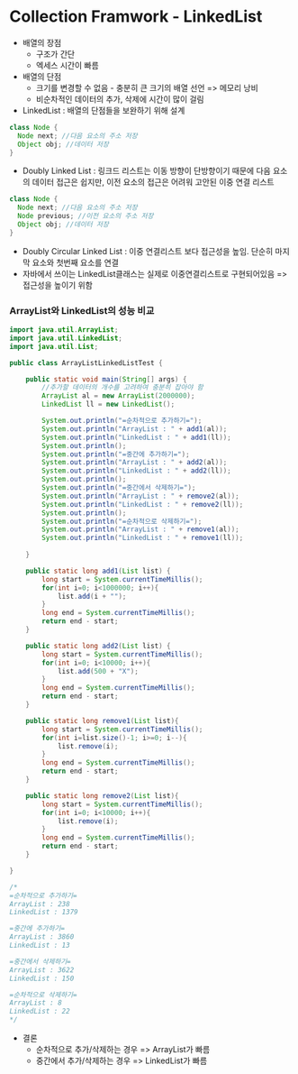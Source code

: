 # Collection Framwork - LinkedList

- 배열의 장점
  - 구조가 간단
  - 엑세스 시간이 빠름
- 배열의 단점
  - 크기를 변경할 수 없음 - 충분히 큰 크기의 배열 선언 => 메모리 낭비
  - 비순차적인 데이터의 추가, 삭제에 시간이 많이 걸림
- LinkedList : 배열의 단점들을 보완하기 위해 설계

```java
class Node {
  Node next; //다음 요소의 주소 저장
  Object obj; //데이터 저장
}
```

- Doubly Linked List : 링크드 리스트는 이동 방향이 단방향이기 때문에 다음 요소의 데이터 접근은 쉽지만, 이전 요소의 접근은 어려워 고안된 이중 연결 리스트

```java
class Node {
  Node next; //다음 요소의 주소 저장
  Node previous; //이전 요소의 주소 저장
  Object obj; //데이터 저장
}
```

- Doubly Circular Linked List : 이중 연결리스트 보다 접근성을 높임. 단순히 마지막 요소와 첫번째 요소를 연결
- 자바에서 쓰이는 LinkedList클래스는 실제로 이중연결리스트로 구현되어있음 => 접근성을 높이기 위함

### ArrayList와 LinkedList의 성능 비교

```java
import java.util.ArrayList;
import java.util.LinkedList;
import java.util.List;

public class ArrayListLinkedListTest {

    public static void main(String[] args) {
        //추가할 데이터의 개수를 고려하여 충분히 잡아야 함
        ArrayList al = new ArrayList(2000000);
        LinkedList ll = new LinkedList();

        System.out.println("=순차적으로 추가하기=");
        System.out.println("ArrayList : " + add1(al));
        System.out.println("LinkedList : " + add1(ll));
        System.out.println();
        System.out.println("=중간에 추가하기=");
        System.out.println("ArrayList : " + add2(al));
        System.out.println("LinkedList : " + add2(ll));
        System.out.println();
        System.out.println("=중간에서 삭제하기=");
        System.out.println("ArrayList : " + remove2(al));
        System.out.println("LinkedList : " + remove2(ll));
        System.out.println();
        System.out.println("=순차적으로 삭제하기=");
        System.out.println("ArrayList : " + remove1(al));
        System.out.println("LinkedList : " + remove1(ll));
         
    }

    public static long add1(List list) {
        long start = System.currentTimeMillis();
        for(int i=0; i<1000000; i++){
            list.add(i + "");
        }
        long end = System.currentTimeMillis();
        return end - start;
    }

    public static long add2(List list) {
        long start = System.currentTimeMillis();
        for(int i=0; i<10000; i++){
            list.add(500 + "X");
        }
        long end = System.currentTimeMillis();
        return end - start;
    }

    public static long remove1(List list){
        long start = System.currentTimeMillis();
        for(int i=list.size()-1; i>=0; i--){
            list.remove(i);
        }
        long end = System.currentTimeMillis();
        return end - start;
    }

    public static long remove2(List list){
        long start = System.currentTimeMillis();
        for(int i=0; i<10000; i++){
            list.remove(i);
        }
        long end = System.currentTimeMillis();
        return end - start;
    }

}

/*
=순차적으로 추가하기=
ArrayList : 238
LinkedList : 1379

=중간에 추가하기=
ArrayList : 3860
LinkedList : 13

=중간에서 삭제하기=
ArrayList : 3622
LinkedList : 150

=순차적으로 삭제하기=
ArrayList : 8
LinkedList : 22
*/
```

- 결론
  - 순차적으로 추가/삭제하는 경우 => ArrayList가 빠름
  - 중간에서 추가/삭제하는 경우 => LinkedList가 빠름